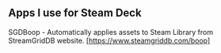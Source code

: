 ## Apps I use for Steam Deck

SGDBoop - Automatically applies assets to Steam Library from StreamGridDB website. [https://www.steamgriddb.com/boop]